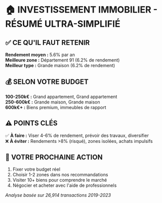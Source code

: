 
# 🏠 INVESTISSEMENT IMMOBILIER - RÉSUMÉ ULTRA-SIMPLIFIÉ

## ✅ CE QU'IL FAUT RETENIR

**Rendement moyen :** 5.6% par an  
**Meilleure zone :** Département 91 (6.2% de rendement)  
**Meilleur type :** Grande maison (6.2% de rendement)  

## 💰 SELON VOTRE BUDGET

**100-250k€ :** Grand appartement, Grand appartement  
**250-600k€ :** Grande maison, Grande maison  
**600k€+ :** Biens premium, immeubles de rapport  

## ⚠️ POINTS CLÉS

✅ **À faire :** Viser 4-6% de rendement, prévoir des travaux, diversifier  
❌ **À éviter :** Rendements >8% (risqué), zones isolées, achats impulsifs  

## 🎯 VOTRE PROCHAINE ACTION

1. Fixer votre budget réel
2. Choisir 1-2 zones dans nos recommandations  
3. Visiter 10+ biens pour comprendre le marché
4. Négocier et acheter avec l'aide de professionnels

*Analyse basée sur 26,914 transactions 2019-2023*
